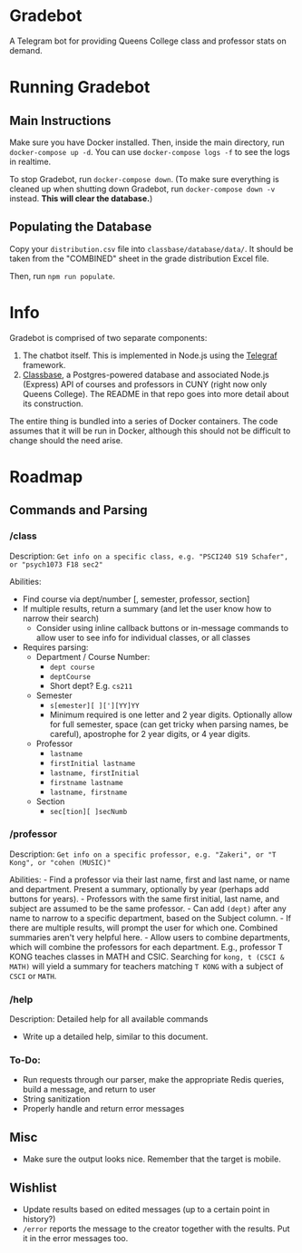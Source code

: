 # Gradebot
A Telegram bot for providing Queens College class and professor stats on demand.


# Running Gradebot
## Main Instructions
Make sure you have Docker installed. Then, inside the main directory, run 
`docker-compose up -d`. You can use `docker-compose logs -f` to see the logs in realtime.

To stop Gradebot, run `docker-compose down`. (To make sure everything is cleaned up when 
shutting down Gradebot, run `docker-compose down -v` instead. **This will clear the database.**)

## Populating the Database
Copy your `distribution.csv` file into `classbase/database/data/`. It should be taken from 
the "COMBINED" sheet in the grade distribution Excel file.

Then, run `npm run populate`.


# Info
Gradebot is comprised of two separate components:

1. The chatbot itself. This is implemented in Node.js using the 
[Telegraf](https://github.com/telegraf/telegraf) framework.
2. [Classbase](https://github.com/michaelkolber/classbase), a Postgres-powered database 
and associated Node.js (Express) API of courses and professors in CUNY (right now only 
Queens College). The README in that repo goes into more detail about its construction.

The entire thing is bundled into a series of Docker containers. The code assumes that it 
will be run in Docker, although this should not be difficult to change should the need arise.


# Roadmap

## Commands and Parsing
### **/class**
Description: `Get info on a specific class, e.g. "PSCI240 S19 Schafer", or "psych1073 F18 sec2"`

Abilities:
- Find course via dept/number [, semester, professor, section]
- If multiple results, return a summary (and let the user know how to narrow their search)
    - Consider using inline callback buttons or in-message commands to allow user to see info for individual classes, or all classes
- Requires parsing:
    - Department / Course Number:
        - `dept course`
        - `deptCourse`
        - Short dept? E.g. `cs211`
    - Semester
        - `s[emester][ ]['][YY]YY`
        - Minimum required is one letter and 2 year digits. Optionally allow for full semester, space (can get tricky when parsing names, be careful), apostrophe for 2 year digits, or 4 year digits.
    - Professor
        - `lastname`
        - `firstInitial lastname`
        - `lastname, firstInitial`
        - `firstname lastname`
        - `lastname, firstname`
    - Section
        - `sec[tion][ ]secNumb`


### **/professor**
Description: `Get info on a specific professor, e.g. "Zakeri", or "T Kong", or "cohen (MUSIC)"`

Abilities:
    - Find a professor via their last name, first and last name, or name and department. Present a summary, optionally by year (perhaps add buttons for years).
    - Professors with the same first initial, last name, and subject are assumed to be the same professor.
    - Can add `(dept)` after any name to narrow to a specific department, based on the Subject column.
    - If there are multiple results, will prompt the user for which one. Combined summaries aren't very helpful here.
        - Allow users to combine departments, which will combine the professors for each department. E.g.,  professor T KONG teaches classes in MATH and CSIC. Searching for `kong, t (CSCI & MATH)` will yield a summary for teachers matching `T KONG` with a subject of `CSCI` or `MATH`.


### **/help**
Description: Detailed help for all available commands

- Write up a detailed help, similar to this document.


### To-Do:
- Run requests through our parser, make the appropriate Redis queries, build a message, and return to user
- String sanitization
- Properly handle and return error messages


## Misc
- Make sure the output looks nice. Remember that the target is mobile.


## Wishlist
- Update results based on edited messages (up to a certain point in history?)
- `/error` reports the message to the creator together with the results. Put it in the error messages too.